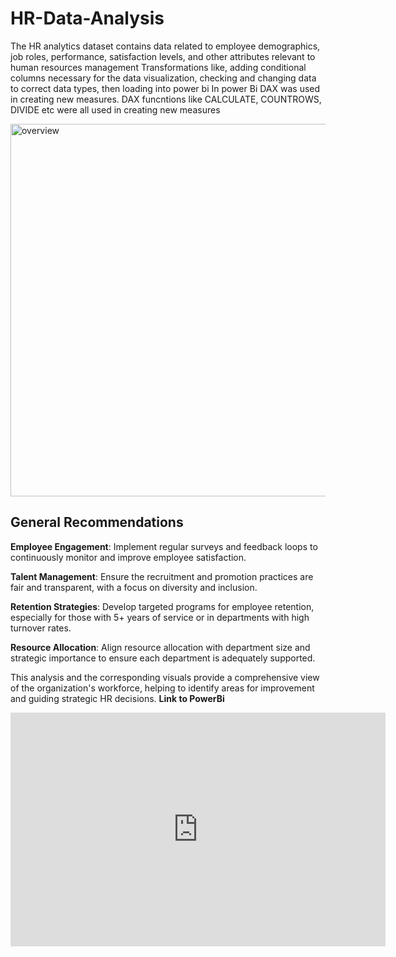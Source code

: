 # HR-Data-Analysis

The HR analytics dataset contains data related to employee demographics, job roles, performance, satisfaction levels, and other attributes relevant to human resources management
Transformations like, adding conditional columns necessary for the data visualization, checking and changing data to correct data types, then loading into power bi
In power Bi DAX was used in creating new measures. DAX funcntions like CALCULATE, COUNTROWS, DIVIDE etc were all used in creating new measures

<img width="596" alt="overview" src="https://github.com/user-attachments/assets/568067c8-c827-4ad3-ad6b-fdea470a1e7e">


## General Recommendations

**Employee Engagement**: 
Implement regular surveys and feedback loops to continuously monitor and improve employee satisfaction.

**Talent Management**: 
Ensure the recruitment and promotion practices are fair and transparent, with a focus on diversity and inclusion.

**Retention Strategies**:
Develop targeted programs for employee retention, especially for those with 5+ years of service or in departments with high turnover rates.

**Resource Allocation**: 
Align resource allocation with department size and strategic importance to ensure each department is adequately supported.

This analysis and the corresponding visuals provide a comprehensive view of the organization's workforce, helping to identify areas for improvement and guiding strategic HR decisions.
**Link to PowerBi**
<iframe title="HR Analytics" width="600" height="373.5" src="https://app.powerbi.com/view?r=eyJrIjoiOWFiY2EyZmUtMmJiZi00YTdhLThkYmQtNmU2YjBmZjdlNDMwIiwidCI6ImFmMmY4NmEwLTg2M2QtNDczOS1iMDZhLTFkNjRlMDI3YThjYSIsImMiOjh9" frameborder="0" allowFullScreen="true"></iframe>

